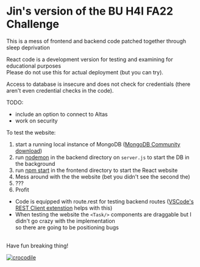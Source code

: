 # Jin's version of the BU H4I FA22 Challenge

This is a mess of frontend and backend code patched together through sleep deprivation

React code is a development version for testing and examining for educational purposes <br/>
Please do not use this for actual deployment (but you can try). 

Access to database is insecure and does not check for credentials (there aren't even credential checks in the code).

TODO:
- include an option to connect to Altas
- work on security

To test the website:
  1. start a running local instance of MongoDB ([MongoDB Community download](https://www.mongodb.com/docs/manual/administration/install-community/))
  2. run [nodemon](https://www.npmjs.com/package/nodemon) in the backend directory on `server.js` to start the DB in the background
  3. run [npm start](https://docs.npmjs.com/cli/v8/commands/npm-start) in the frontend directory to start the React website
  4. Mess around with the the website (bet you didn't see the second the)
  5. ???
  6. Profit
- Code is equipped with route.rest for testing backend routes ([VSCode's REST Client extenstion](https://marketplace.visualstudio.com/items?itemName=humao.rest-client) helps with this) <br/>
- When testing the website the ```<Task/>``` components are draggable but I didn't go crazy with the implementation <br/> so there are going to be positioning bugs

<br/>
Have fun breaking thing!

[![crocodile](https://upload.wikimedia.org/wikipedia/commons/thumb/0/0c/OrinocoCrocodile.jpg/440px-OrinocoCrocodile.jpg)](https://www.youtube.com/watch?v=RXn1g0xtUMk)

